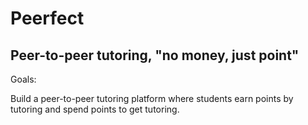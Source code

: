 # Peerfect

## Peer-to-peer tutoring, "no money, just point"

Goals:

Build a peer-to-peer tutoring platform where students earn points by tutoring and spend points to get tutoring.
